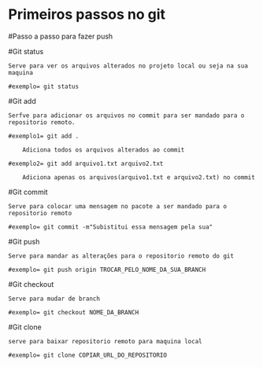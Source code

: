 # Primeiros passos no git

#Passo a passo para fazer push


#Git status

    Serve para ver os arquivos alterados no projeto local ou seja na sua maquina

    #exemplo= git status

#Git add

    Serfve para adicionar os arquivos no commit para ser mandado para o repositorio remoto.

    #exemplo1= git add .

        Adiciona todos os arquivos alterados ao commit

    #exemplo2= git add arquivo1.txt arquivo2.txt

        Adiciona apenas os arquivos(arquivo1.txt e arquivo2.txt) no commit    

#Git commit

    Serve para colocar uma mensagem no pacote a ser mandado para o repositorio remoto

    #exemplo= git commit -m"Subistitui essa mensagem pela sua"

#Git push

    Serve para mandar as alterações para o repositorio remoto do git

    #exemplo= git push origin TROCAR_PELO_NOME_DA_SUA_BRANCH


#Git checkout

    Serve para mudar de branch

    #exemplo= git checkout NOME_DA_BRANCH

#Git clone

    serve para baixar repositorio remoto para maquina local

    #exemplo= git clone COPIAR_URL_DO_REPOSITORIO
